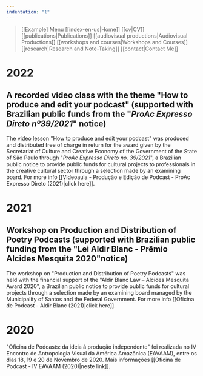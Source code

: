 ```yaml
---
indentation: "1"
---
```

> [!Example] Menu
> [[index-en-us|Home]]   [[cv|CV]]    [[publications|Publications]]   [[audiovisual productions|Audiovisual Productions]]    [[workshops and courses|Workshops and Courses]] [[research|Research and Note-Taking]] [[contact|Contact Me]]

# 2022

## A recorded video class with the theme  "How to produce and edit your podcast" (supported with Brazilian public funds from the "*ProAc Expresso Direto nº39/2021*" notice)

The video lesson "How to produce and edit your podcast" was produced and distributed free of charge in return for the award given by the Secretariat of Culture and Creative Economy of the Government of the State of São Paulo through "*ProAc Expresso Direto no. 39/2021*", a Brazilian public notice to provide public funds for cultural projects to professionals in the creative cultural sector through a selection made by an examining board. For more info [[Videoaula - Produção e Edição de Podcast - ProAc Expresso Direto (2021)|click here]].

# 2021

## Workshop on Production and Distribution of Poetry Podcasts (supported with Brazilian public funding from the "Lei Aldir Blanc - Prêmio Alcides Mesquita 2020"notice)

The workshop on "Production and Distribution of Poetry Podcasts" was held with the financial support of the "Aldir Blanc Law – Alcides Mesquita Award 2020", a Brazilian public notice to provide public funds for cultural projects through a selection made by an examining board managed by the Municipality of Santos and the Federal Government. For more info [[Oficina de Podcast - Aldir Blanc (2021)|click here]].

# 2020

"Oficina de Podcasts: da ideia à produção independente" foi realizada no IV Encontro de Antropologia Visual da América Amazônica (EAVAAM), entre os dias 18, 19 e 20 de Novembro de 2020. Mais informações [[Oficina de Podcast - IV EAVAAM (2020)|neste link]]. 